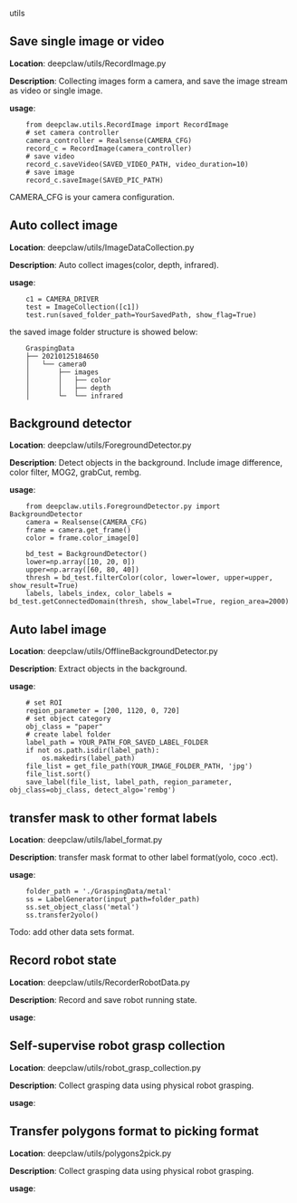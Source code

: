 utils

## Save single image or video
**Location**: deepclaw/utils/RecordImage.py  
 
**Description**: Collecting images form a camera, and save the image stream as video or single image.   

**usage**:   
``` 
    from deepclaw.utils.RecordImage import RecordImage
    # set camera controller
    camera_controller = Realsense(CAMERA_CFG)
    record_c = RecordImage(camera_controller)
    # save video
    record_c.saveVideo(SAVED_VIDEO_PATH, video_duration=10)
    # save image
    record_c.saveImage(SAVED_PIC_PATH)
```
CAMERA_CFG is your camera configuration.

## Auto collect image
**Location**: deepclaw/utils/ImageDataCollection.py   

**Description**: Auto collect images(color, depth, infrared). 
  
**usage**: 
```
    c1 = CAMERA_DRIVER
    test = ImageCollection([c1])
    test.run(saved_folder_path=YourSavedPath, show_flag=True)
```

the saved image folder structure is showed below:
```
    GraspingData
    ├── 20210125184650
    │   └── camera0
    │       ├── images
    │       │   ├── color
    │       │   ├── depth
    │       └─  └── infrared
```


## Background detector
**Location**: deepclaw/utils/ForegroundDetector.py  
 
**Description**: Detect objects in the background. Include image difference, color filter, MOG2, grabCut, rembg. 

**usage**:  
```
    from deepclaw.utils.ForegroundDetector.py import BackgroundDetector
    camera = Realsense(CAMERA_CFG)
    frame = camera.get_frame()
    color = frame.color_image[0]

    bd_test = BackgroundDetector()
    lower=np.array([10, 20, 0])
    upper=np.array([60, 80, 40])
    thresh = bd_test.filterColor(color, lower=lower, upper=upper, show_result=True)
    labels, labels_index, color_labels = bd_test.getConnectedDomain(thresh, show_label=True, region_area=2000)
```
## Auto label image
**Location**: deepclaw/utils/OfflineBackgroundDetector.py   

**Description**: Extract objects in the background.

**usage**: 
```
    # set ROI
    region_parameter = [200, 1120, 0, 720]
    # set object category
    obj_class = "paper"
    # create label folder
    label_path = YOUR_PATH_FOR_SAVED_LABEL_FOLDER
    if not os.path.isdir(label_path):
        os.makedirs(label_path)
    file_list = get_file_path(YOUR_IMAGE_FOLDER_PATH, 'jpg')
    file_list.sort()
    save_label(file_list, label_path, region_parameter, obj_class=obj_class, detect_algo='rembg')
```
## transfer mask to other format labels
**Location**: deepclaw/utils/label_format.py  
 
**Description**: transfer mask format to other label format(yolo, coco .ect). 

**usage**:  
```
    folder_path = './GraspingData/metal'
    ss = LabelGenerator(input_path=folder_path)
    ss.set_object_class('metal')
    ss.transfer2yolo()
```
Todo: add other data sets format.

## Record robot state
**Location**: deepclaw/utils/RecorderRobotData.py   

**Description**: Record and save robot running state.

**usage**:

## Self-supervise robot grasp collection
**Location**: deepclaw/utils/robot_grasp_collection.py   

**Description**: Collect grasping data using physical robot grasping.

**usage**:


## Transfer polygons format to picking format
**Location**: deepclaw/utils/polygons2pick.py   

**Description**: Collect grasping data using physical robot grasping.

**usage**:
